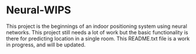 # Neural-WIPS

This project is the beginnings of an indoor positioning system using neural networks. 
This project still needs a lot of work but the basic functionality is there for predicting location in a single room.
This README.txt file is a work in progress, and will be updated.

